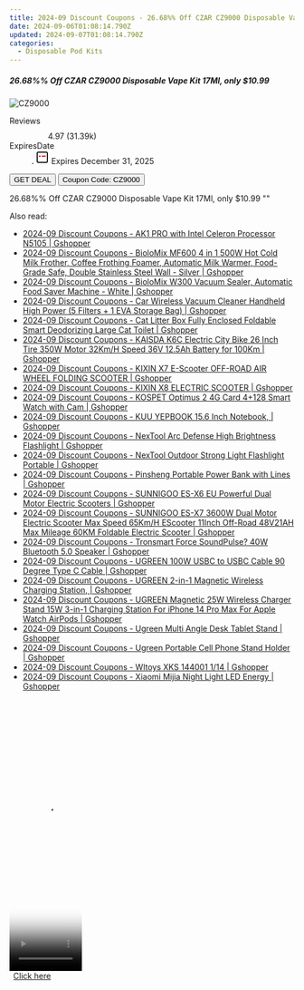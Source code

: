 ```yaml
---
title: 2024-09 Discount Coupons - 26.68%% Off CZAR CZ9000 Disposable Vape Kit 17Ml, only $10.99 | Vapesourcing Electronics Co.,Ltd.
date: 2024-09-06T01:08:14.790Z
updated: 2024-09-07T01:08:14.790Z
categories:
  - Disposable Pod Kits
---
```



<div class="max-w-4xl mx-auto grid grid-cols-1 lg:max-w-5xl lg:gap-x-20 lg:grid-cols-2">
  <div class="relative p-3 col-start-1 row-start-1 flex flex-col-reverse rounded-lg bg-gradient-to-t from-black/75 via-black/0 sm:bg-none sm:row-start-2 sm:p-0 lg:row-start-1">
    <h5 class="mt-1 text-lg font-semibold text-white sm:text-slate-900 md:text-2xl dark:sm:text-white">26.68%% Off CZAR CZ9000 Disposable Vape Kit 17Ml, only $10.99</h5>
  </div>
  
  <div class="col-start-1 col-end-3 row-start-1 grid gap-4 sm:mb-6 sm:grid-cols-4 lg:col-start-2 lg:row-span-6 lg:row-end-6 lg:mb-0 lg:gap-6">
      <img src="&quot;https://static.shareasale.com/image/90958/deal/000000_16990832863426.png&quot;" onClick="javascript:window.open(decodeURIComponent('%22https%3A%2F%2Fwww.shareasale.com%2Fu.cfm%3Fd%3D1068827%26m%3D90958%26u%3D4338022%22'), '_blank');void(0);" alt="CZ9000" class="h-60 w-full rounded-lg object-cover sm:col-span-2 sm:h-52 lg:col-span-full" loading="lazy" />
    
  </div>
  <dl class="row-start-2 mt-4 flex items-center text-xs font-medium sm:row-start-3 sm:mt-1 md:mt-2.5 lg:row-start-2">
    <dt class="sr-only">Reviews</dt>
    <dd class="flex items-center text-indigo-600 dark:text-indigo-400">
      <svg width="24" height="24" fill="none" aria-hidden="true" class="mr-1 stroke-current dark:stroke-indigo-500">
        <path d="m12 5 2 5h5l-4 4 2.103 5L12 16l-5.103 3L9 14l-4-4h5l2-5Z" stroke-width="2" stroke-linecap="round" stroke-linejoin="round" />
      </svg>
      <span>4.97 <span class="font-normal text-slate-400">(31.39k)</span></span>
    </dd>
    <dt class="sr-only">ExpiresDate</dt>
    <dd class="flex items-center">
      <svg width="2" height="2" aria-hidden="true" fill="currentColor" class="mx-3 text-slate-300">
        <circle cx="1" cy="1" r="1" />
      </svg>
      <svg width="24" height="24" viewBox="0 0 24 24" fill="none" stroke="currentColor" stroke-width="2">
        <rect x="3" y="3" width="18" height="18" rx="2" fill="#fff" />
        <path d="M6 10L18 10" stroke="red" stroke-width="2" fill="none" />
        <path d="M10 6L10 18" stroke="#fff" stroke-width="2" fill="none" />
      </svg>
      Expires December 31, 2025    </dd>
  </dl>
  <div class="col-start-1 row-start-3 mt-4 self-center sm:col-start-2 sm:row-span-2 sm:row-start-2 sm:mt-0 lg:col-start-1 lg:row-start-3 lg:row-end-4 lg:mt-6">
    <button type="button" onClick="javascript:window.open(decodeURIComponent('%22https%3A%2F%2Fwww.shareasale.com%2Fu.cfm%3Fd%3D1068827%26m%3D90958%26u%3D4338022%22'), '_blank');void(0);" class="rounded-lg bg-red-600 px-3 py-2 text-sm font-medium leading-6 text-white">GET DEAL</button>
    <button type="button" onClick="javascript:window.open(decodeURIComponent('%22https%3A%2F%2Fwww.shareasale.com%2Fu.cfm%3Fd%3D1068827%26m%3D90958%26u%3D4338022%22'), '_blank');void(0);" class="border-dashed border-2 border-indigo-600 bg-green-100 text-sm leading-6 font-medium py-2 px-3 rounded-lg">Coupon Code: CZ9000</button>
  </div>
  <p class="col-start-1 mt-4 text-sm leading-6 sm:col-span-2 lg:col-span-1 lg:row-start-4 lg:mt-6 dark:text-slate-400">
    26.68%% Off CZAR CZ9000 Disposable Vape Kit 17Ml, only $10.99 
""  </p>
</div>
<span class="atpl-alsoreadstyle">Also read:</span>
<div><ul>
<li><a href="https://coupons.techidaily.com/coupon-1118462-share-97331-sale/"><u>2024-09 Discount Coupons - AK1 PRO with Intel Celeron Processor N5105 | Gshopper</u></a></li>
<li><a href="https://coupons.techidaily.com/coupon-1118445-share-97331-sale/"><u>2024-09 Discount Coupons - BioloMix MF600 4 in 1 500W Hot Cold Milk Frother, Coffee Frothing Foamer, Automatic Milk Warmer, Food-Grade Safe, Double Stainless Steel Wall - Silver | Gshopper</u></a></li>
<li><a href="https://coupons.techidaily.com/coupon-1118446-share-97331-sale/"><u>2024-09 Discount Coupons - BioloMix W300 Vacuum Sealer, Automatic Food Saver Machine - White | Gshopper</u></a></li>
<li><a href="https://coupons.techidaily.com/coupon-1118443-share-97331-sale/"><u>2024-09 Discount Coupons - Car Wireless Vacuum Cleaner Handheld High Power (5 Filters + 1 EVA Storage Bag) | Gshopper</u></a></li>
<li><a href="https://coupons.techidaily.com/coupon-1118447-share-97331-sale/"><u>2024-09 Discount Coupons - Cat Litter Box Fully Enclosed Foldable Smart Deodorizing Large Cat Toilet | Gshopper</u></a></li>
<li><a href="https://coupons.techidaily.com/coupon-1118461-share-97331-sale/"><u>2024-09 Discount Coupons - KAISDA K6C Electric City Bike 26 Inch Tire 350W Motor 32Km/H Speed 36V 12.5Ah Battery for 100Km | Gshopper</u></a></li>
<li><a href="https://coupons.techidaily.com/coupon-1118456-share-97331-sale/"><u>2024-09 Discount Coupons - KIXIN X7 E-Scooter OFF-ROAD AIR WHEEL FOLDING SCOOTER | Gshopper</u></a></li>
<li><a href="https://coupons.techidaily.com/coupon-1118453-share-97331-sale/"><u>2024-09 Discount Coupons - KIXIN X8 ELECTRIC SCOOTER | Gshopper</u></a></li>
<li><a href="https://coupons.techidaily.com/coupon-1118444-share-97331-sale/"><u>2024-09 Discount Coupons - KOSPET Optimus 2 4G Card 4+128 Smart Watch with Cam | Gshopper</u></a></li>
<li><a href="https://coupons.techidaily.com/coupon-1118457-share-97331-sale/"><u>2024-09 Discount Coupons - KUU YEPBOOK 15.6 Inch Notebook, | Gshopper</u></a></li>
<li><a href="https://coupons.techidaily.com/coupon-1118460-share-97331-sale/"><u>2024-09 Discount Coupons - NexTool Arc Defense High Brightness Flashlight | Gshopper</u></a></li>
<li><a href="https://coupons.techidaily.com/coupon-1118458-share-97331-sale/"><u>2024-09 Discount Coupons - NexTool Outdoor Strong Light Flashlight Portable | Gshopper</u></a></li>
<li><a href="https://coupons.techidaily.com/coupon-1118442-share-97331-sale/"><u>2024-09 Discount Coupons - Pinsheng Portable Power Bank with Lines | Gshopper</u></a></li>
<li><a href="https://coupons.techidaily.com/coupon-1118463-share-97331-sale/"><u>2024-09 Discount Coupons - SUNNIGOO ES-X6 EU Powerful Dual Motor Electric Scooters | Gshopper</u></a></li>
<li><a href="https://coupons.techidaily.com/coupon-1118464-share-97331-sale/"><u>2024-09 Discount Coupons - SUNNIGOO ES-X7 3600W Dual Motor Electric Scooter Max Speed 65Km/H EScooter 11Inch Off-Road 48V21AH Max Mileage 60KM Foldable Electric Scooter | Gshopper</u></a></li>
<li><a href="https://coupons.techidaily.com/coupon-1118451-share-97331-sale/"><u>2024-09 Discount Coupons - Tronsmart Force SoundPulse? 40W Bluetooth 5.0 Speaker | Gshopper</u></a></li>
<li><a href="https://coupons.techidaily.com/coupon-1118454-share-97331-sale/"><u>2024-09 Discount Coupons - UGREEN 100W USBC to USBC Cable 90 Degree Type C Cable | Gshopper</u></a></li>
<li><a href="https://coupons.techidaily.com/coupon-1118459-share-97331-sale/"><u>2024-09 Discount Coupons - UGREEN 2-in-1 Magnetic Wireless Charging Station, | Gshopper</u></a></li>
<li><a href="https://coupons.techidaily.com/coupon-1118455-share-97331-sale/"><u>2024-09 Discount Coupons - UGREEN Magnetic 25W Wireless Charger Stand 15W 3-in-1 Charging Station For iPhone 14 Pro Max For Apple Watch AirPods | Gshopper</u></a></li>
<li><a href="https://coupons.techidaily.com/coupon-1118449-share-97331-sale/"><u>2024-09 Discount Coupons - Ugreen Multi Angle Desk Tablet Stand | Gshopper</u></a></li>
<li><a href="https://coupons.techidaily.com/coupon-1118448-share-97331-sale/"><u>2024-09 Discount Coupons - Ugreen Portable Cell Phone Stand Holder | Gshopper</u></a></li>
<li><a href="https://coupons.techidaily.com/coupon-1118450-share-97331-sale/"><u>2024-09 Discount Coupons - Wltoys XKS 144001 1/14 | Gshopper</u></a></li>
<li><a href="https://coupons.techidaily.com/coupon-1118452-share-97331-sale/"><u>2024-09 Discount Coupons - Xiaomi Mijia Night Light LED Energy | Gshopper</u></a></li>
</ul></div>

<ins class="adsbygoogle"
      style="display:block"
      data-ad-client="ca-pub-7571918770474297"
      data-ad-slot="8358498916"
      data-ad-format="auto"
      data-full-width-responsive="true"></ins>
<!-- affiliate ads begin -->
<span id="1975503">
					<video width="128" height="480" style="cursor:pointer"
           poster="//a.impactradius-go.com/display-clicktoplayimage/1975503.png"
           onclick="if(!this.playClicked){this.play();this.setAttribute('controls',true);this.playClicked=true;}">
	   <source src="//a.impactradius-go.com/display-ad/22993-1975503">
	   <img src="//a.impactradius-go.com/display-clicktoplayimage/1975503.png" style="border: none; height: 100%; width: 100%; object-fit: contain">
	</video>
	<div style="width:80px;text-align:center"><a href="javascript:window.open(decodeURIComponent('https%3A%2F%2Fhomestyler.sjv.io%2Fc%2F5597632%2F1975503%2F22993'), '_blank');void(0);">Click here</a></div>
</span>
<img height="0" width="0" src="https://imp.pxf.io/i/5597632/1975503/22993" style="position:absolute;visibility:hidden;" border="0" />
<!-- affiliate ads end -->